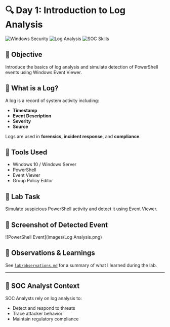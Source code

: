# 🔍 Day 1: Introduction to Log Analysis

![Windows Security](https://img.shields.io/badge/Windows-Security-blue)
![Log Analysis](https://img.shields.io/badge/Log-Analysis-green)
![SOC Skills](https://img.shields.io/badge/SOC-Skills-purple)

## 🎯 Objective
Introduce the basics of log analysis and simulate detection of PowerShell events using Windows Event Viewer.

## 📖 What is a Log?
A log is a record of system activity including:
- **Timestamp**
- **Event Description**
- **Severity**
- **Source**

Logs are used in **forensics, incident response**, and **compliance**.

## 🧰 Tools Used
- Windows 10 / Windows Server
- PowerShell
- Event Viewer
- Group Policy Editor

## 🧪 Lab Task
Simulate suspicious PowerShell activity and detect it using Event Viewer.

## 📸 Screenshot of Detected Event
![PowerShell Event](images/Log Analysis.png)

## 🧠 Observations & Learnings
See [`lab/observations.md`](lab/observations.md) for a summary of what I learned during the lab.

---

## 💼 SOC Analyst Context
SOC Analysts rely on log analysis to:
- Detect and respond to threats
- Trace attacker behavior
- Maintain regulatory compliance

